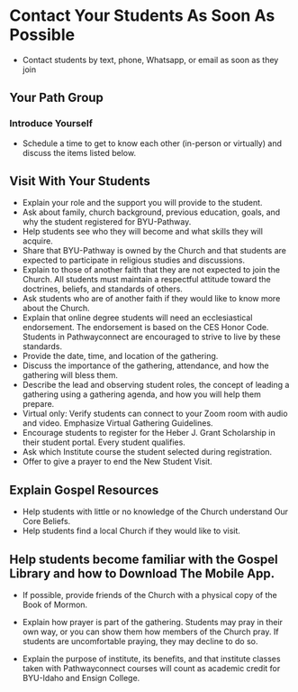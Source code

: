# Contact Your Students As Soon As Possible

- Contact students by text, phone, Whatsapp, or email as soon as they join

## Your Path Group

### Introduce Yourself

- Schedule a time to get to know each other (in-person or virtually) and discuss the items listed below.

## Visit With Your Students

- Explain your role and the support you will provide to the student.
- Ask about family, church background, previous education, goals, and why the student registered for BYU-Pathway.
- Help students see who they will become and what skills they will acquire.
- Share that BYU-Pathway is owned by the Church and that students are expected to participate in religious studies and discussions.
- Explain to those of another faith that they are not expected to join the Church. All students must maintain a respectful attitude toward the doctrines, beliefs, and standards of others.
- Ask students who are of another faith if they would like to know more about the Church.
- Explain that online degree students will need an ecclesiastical endorsement. The endorsement is based on the CES Honor Code. Students in Pathwayconnect are encouraged to strive to live by these standards.
- Provide the date, time, and location of the gathering.
- Discuss the importance of the gathering, attendance, and how the gathering will bless them.
- Describe the lead and observing student roles, the concept of leading a gathering using a gathering agenda, and how you will help them prepare.
- Virtual only: Verify students can connect to your Zoom room with audio and video. Emphasize Virtual Gathering Guidelines.
- Encourage students to register for the Heber J. Grant Scholarship in their student portal. Every student qualifies.
- Ask which Institute course the student selected during registration.
- Offer to give a prayer to end the New Student Visit.

## Explain Gospel Resources

- Help students with little or no knowledge of the Church understand Our Core Beliefs.
- Help students find a local Church if they would like to visit.

## Help students become familiar with the Gospel Library and how to Download The Mobile App.

- If possible, provide friends of the Church with a physical copy of the Book of Mormon.

- Explain how prayer is part of the gathering. Students may pray in their own way, or you can show them how members of the Church pray. If students are uncomfortable praying, they may decline to do so.

- Explain the purpose of institute, its benefits, and that institute classes taken with Pathwayconnect courses will count as academic credit for BYU-Idaho and Ensign College.

